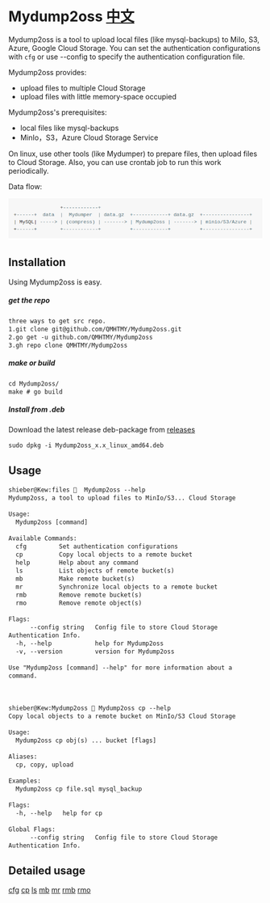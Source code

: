 ﻿# Mydump2oss [中文](README4github.md)

Mydump2oss is a tool to upload local files (like mysql-backups) to MiIo, S3, Azure, Google Cloud Storage. You can set the authentication configurations with `cfg` or use --config to specify the authentication configuration file.

Mydump2oss provides:

* upload files to multiple Cloud Storage
* upload files with little memory-space occupied


Mydump2oss's prerequisites:

* local files like mysql-backups
* MinIo，S3，Azure Cloud Storage Service

On linux, use other tools (like Mydumper) to prepare files, then upload files to Cloud Storage. Also, you can use crontab job to run this work periodically.

Data flow:

<!--                     +------------+                                            
     +------+  data  |  Mydumper  | data.gz  +------------+ data.gz  +----------------+   
     | MySQL| ---- -> | (compress) | ------ -> | Mydump2oss | ------ -> | minio/S3/Azure |   
     +------+        +------------+          +------------+          +----------------+
-->

![flow](README.png)

## Installation
Using Mydump2oss is easy.

##### get the repo

    three ways to get src repo.
    1.git clone git@github.com/QMHTMY/Mydump2oss.git
    2.go get -u github.com/QMHTMY/Mydump2oss
    3.gh repo clone QMHTMY/Mydump2oss

##### make or build

    cd Mydump2oss/ 
    make # go build

##### Install from .deb

Download the latest release deb-package from [releases](https://github.com/QMHTMY/Mydump2oss/releases) 

    sudo dpkg -i Mydump2oss_x.x_linux_amd64.deb

## Usage
    
    shieber@Kew:files 🐁  Mydump2oss --help
    Mydump2oss, a tool to upload files to MinIo/S3... Cloud Storage

    Usage:
      Mydump2oss [command]

    Available Commands:
      cfg         Set authentication configurations
      cp          Copy local objects to a remote bucket
      help        Help about any command
      ls          List objects of remote bucket(s)
      mb          Make remote bucket(s)
      mr          Synchronize local objects to a remote bucket
      rmb         Remove remote bucket(s)
      rmo         Remove remote object(s)

    Flags:
          --config string   Config file to store Cloud Storage Authentication Info.
      -h, --help            help for Mydump2oss
      -v, --version         version for Mydump2oss

    Use "Mydump2oss [command] --help" for more information about a command.



    shieber@Kew:Mydump2oss 🐁 Mydump2oss cp --help
    Copy local objects to a remote bucket on MinIo/S3 Cloud Storage

    Usage:
      Mydump2oss cp obj(s) ... bucket [flags]

    Aliases:
      cp, copy, upload

    Examples:
      Mydump2oss cp file.sql mysql_backup

    Flags:
      -h, --help   help for cp

    Global Flags:
          --config string   Config file to store Cloud Storage Authentication Info.


## Detailed usage
[cfg](docs/cfg.md)
[cp](docs/cp.md)
[ls](docs/ls.md)
[mb](docs/mb.md)
[mr](docs/mr.md)
[rmb](docs/rmb.md)
[rmo](docs/rmo.md)
